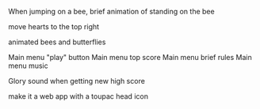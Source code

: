 
When jumping on a bee, brief animation of standing on the bee

move hearts to the top right

animated bees and butterflies


Main menu "play" button
Main menu top score
Main menu brief rules
Main menu music

Glory sound when getting new high score

make it a web app
  with a toupac head icon
